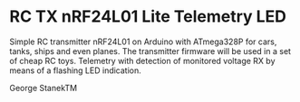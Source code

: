 # RC TX nRF24L01 Lite Telemetry LED
Simple RC transmitter nRF24L01 on Arduino with ATmega328P for cars, tanks, ships and even planes. The transmitter firmware will be used in a set of cheap RC toys. Telemetry with detection of monitored voltage RX by means of a flashing LED indication.

George StanekTM 
